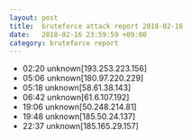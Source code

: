 ```yaml
---
layout: post
title:  bruteforce attack report 2018-02-16
date:   2018-02-16 23:59:59 +09:00
category: bruteforce report
---
```


* 02:20 unknown[193.253.223.156]
* 05:06 unknown[180.97.220.229]
* 05:18 unknown[58.61.38.143]
* 06:42 unknown[61.6.107.192]
* 19:06 unknown[50.248.214.81]
* 19:48 unknown[185.50.24.137]
* 22:37 unknown[185.165.29.157]
